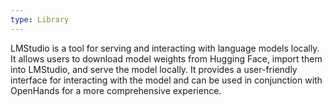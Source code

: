 ```yaml
---
type: Library
---
```


LMStudio is a tool for serving and interacting with language models locally. It allows users to download model weights from Hugging Face, import them into LMStudio, and serve the model locally. It provides a user-friendly interface for interacting with the model and can be used in conjunction with OpenHands for a more comprehensive experience.